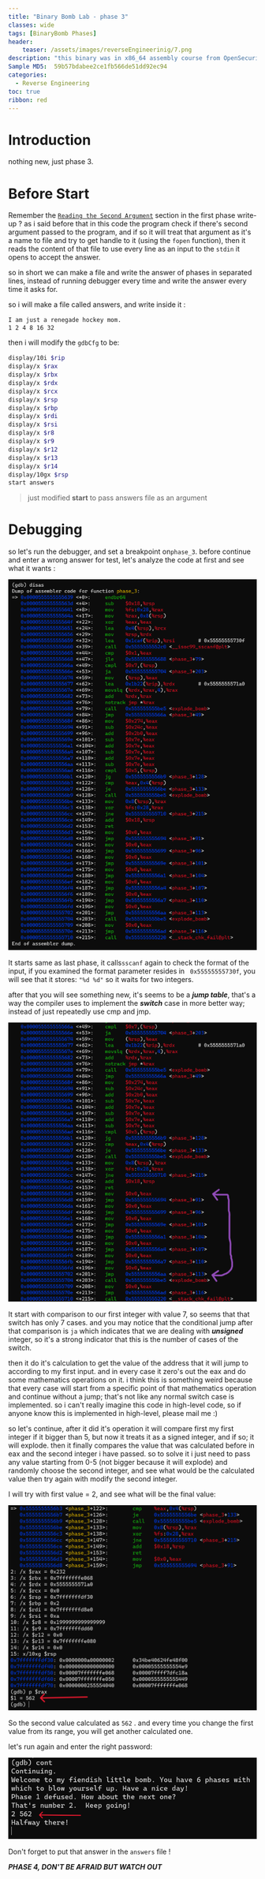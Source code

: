 ```yaml
---
title: "Binary Bomb Lab - phase 3"
classes: wide
tags: [BinaryBomb Phases]
header:
    teaser: /assets/images/reverseEngineerinig/7.png
description: "this binary was in x86_64 assembly course from OpenSecurityTraining2. and consist of 6 phases every one needs a special password to be defused (passed) otherwise it will blown up (not passed)."
Sample MD5:  59b57bdabee2ce1fb566de51dd92ec94
categories:
  - Reverse Engineering
toc: true
ribbon: red
---
```

# Introduction

nothing new, just phase 3.

# Before Start

Remember the [```Reading the Second Argument```](https://omarshehata11.github.io/reverse%20engineering/binary-bomb-lab-1/#reading-the-second-argument) section in the first phase write-up ? as i said before that in this code the program check if there's second argument passed to the program, and if so it will treat that argument as it's a name to file and try to get handle to it (using the ```fopen``` function), then it reads the content of that file to use every line as an input to the ```stdin``` it opens to accept the answer.

so in short we can make a file and write the answer of phases in separated lines, instead of running debugger every time and write the answer every time it asks for.

so i will make a file called answers, and write inside it :

```
I am just a renegade hockey mom.
1 2 4 8 16 32
```

then i will modify the ```gdbCfg``` to be:

```bash
display/10i $rip
display/x $rax
display/x $rbx
display/x $rdx
display/x $rcx
display/x $rsp
display/x $rbp
display/x $rdi
display/x $rsi
display/x $r8
display/x $r9
display/x $r12
display/x $r13
display/x $r14
display/10gx $rsp
start answers
```

> just modified **start** to pass answers file as an argument



# Debugging

so let's run the debugger, and set a breakpoint on```phase_3```.  before continue and enter a wrong answer for test, let's analyze the code at first and see what it wants :

[![1](/assets/images/reverseEngineerinig/phase3/1.png)](/assets/images/reverseEngineerinig/phase3/1.png)

It starts same as last phase, it calls```sscanf``` again to check the format of the input, if you examined the format parameter resides in ``` 0x55555555730f```, you will see that it stores: ```"%d %d"``` so it waits for two integers.

after that you will see something new, it's seems to be a ***jump table***, that's a way the compiler uses to implement the ***switch*** case in more better way; instead of just repeatedly use cmp and jmp.

[![2](/assets/images/reverseEngineerinig/phase3/2.png)](/assets/images/reverseEngineerinig/phase3/2.png)

It start with comparison to our first integer with value 7, so seems that that switch has only 7 cases. and you may notice that the conditional jump after that comparison is ```ja``` which indicates that we are dealing with ***unsigned*** integer, so it's a strong indicator that this is the number of cases of the switch.

then it do it's calculation to get the value of the address that it will jump to according to my first input. and in every case it zero's out the eax and do some mathematics operations on it. i think this is something weird because that every case will start from a specific point of that mathematics operation and continue without a jump; that's not like any normal switch case is implemented. so i can't really imagine this code  in high-level code, so if anyone know this is implemented in high-level, please mail me :)

so let's continue, after it did it's operation it will compare first my first integer if it bigger than 5, but now it treats it as a signed integer, and if so; it will explode. then it finally compares the value that was calculated before in eax and the second integer i have passed. so to solve it i just need to pass any value starting from 0-5 (not bigger because it will explode) and randomly choose the second integer, and see what would be the calculated value then try again with modify the second integer.

I will try with first value = 2, and see what will be the final value:

[![3](/assets/images/reverseEngineerinig/phase3/3.png)](/assets/images/reverseEngineerinig/phase3/3.png)

So the second value calculated as ```562``` . and every time you change the first value from its range, you will get another calculated one.

let's run again and enter the right password:

[![4](/assets/images/reverseEngineerinig/phase3/4.png)](/assets/images/reverseEngineerinig/phase3/4.png)

Don't forget to put that answer in the ```answers``` file !



***PHASE 4, DON'T BE AFRAID BUT WATCH OUT***







